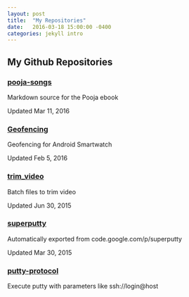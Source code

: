 ```yaml
---
layout: post
title:  "My Repositories"
date:   2016-03-18 15:00:00 -0400
categories: jekyll intro
---
```


## My Github Repositories ##


###  [ pooja-songs][2]

Markdown source for the Pooja ebook

Updated Mar 11, 2016

###  [ Geofencing][3]

Geofencing for Android Smartwatch

Updated Feb 5, 2016

###  [ trim_video][4]

Batch files to trim video

Updated Jun 30, 2015

###  [ superputty][5]

Automatically exported from code.google.com/p/superputty

Updated Mar 30, 2015

###  [ putty-protocol][6]

Execute putty with parameters like ssh://login@host

[1]: https://avatars2.githubusercontent.com/u/397057?v=3&s=460
[2]: /vrajeshkanna/pooja-songs
[3]: /vrajeshkanna/Geofencing
[4]: /vrajeshkanna/trim_video
[5]: /vrajeshkanna/superputty
[6]: /vrajeshkanna/putty-protocol
